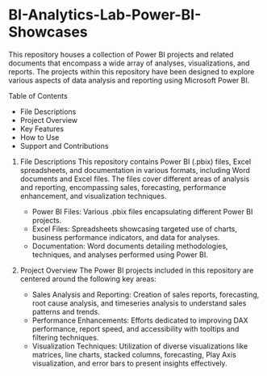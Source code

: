 # BI-Analytics-Lab-Power-BI-Showcases
This repository houses a collection of Power BI projects and related documents that encompass a wide array of analyses, visualizations, and reports. The projects within this repository have been designed to explore various aspects of data analysis and reporting using Microsoft Power BI.

Table of Contents
* File Descriptions
* Project Overview
* Key Features
* How to Use
* Support and Contributions

1. File Descriptions
This repository contains Power BI (.pbix) files, Excel spreadsheets, and documentation in various formats, including Word documents and Excel files. The files cover different areas of analysis and reporting, encompassing sales, forecasting, performance enhancement, and visualization techniques.

    * Power BI Files: Various .pbix files encapsulating different Power BI projects.
    * Excel Files: Spreadsheets showcasing targeted use of charts, business performance indicators, and data for analyses.
    * Documentation: Word documents detailing methodologies, techniques, and analyses performed using Power BI.
2. Project Overview
The Power BI projects included in this repository are centered around the following key areas:

   * Sales Analysis and Reporting: Creation of sales reports, forecasting, root cause analysis, and timeseries analysis to understand sales patterns and trends.
   * Performance Enhancements: Efforts dedicated to improving DAX performance, report speed, and accessibility with tooltips and filtering techniques.
   * Visualization Techniques: Utilization of diverse visualizations like matrices, line charts, stacked columns, forecasting, Play Axis visualization, and error bars to present insights effectively.
